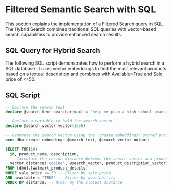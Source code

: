 # Filtered Semantic Search with SQL

This section explains the implementation of a Filtered Search query in SQL. The Hybrid Search combines traditional SQL queries with vector-based search capabilities to provide enhanced search results.

## SQL Query for Hybrid Search

The following SQL script demonstrates how to perform a hybrid search in a SQL database. It uses vector embeddings to find the most relevant products based on a textual description and combines with Available=True and Sale price of <=50.

## SQL Script

```SQL
-- Declare the search text
declare @search_text nvarchar(max) = 'help me plan a high school graduation party'

-- Declare a variable to hold the search vector
declare @search_vector vector(1536)

-- Generate the search vector using the 'create_embeddings' stored procedure
exec dbo.create_embeddings @search_text, @search_vector output;

SELECT TOP(10) 
  id, product_name, description, 
  -- Calculate the cosine distance between the search vector and product description vectors
  vector_distance('cosine', @search_vector, product_description_vector) AS distance
FROM [dbo].[walmart_product_details]
WHERE sale_price <= 50 -- Filter by sale price
AND available = 'TRUE' -- Filter by availability
ORDER BY distance; -- Order by the closest distance
```